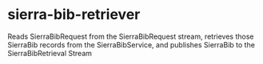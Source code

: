 # sierra-bib-retriever
Reads SierraBibRequest from the SierraBibRequest stream, retrieves those SierraBib records from the SierraBibService, and publishes SierraBib to the SierraBibRetrieval Stream
